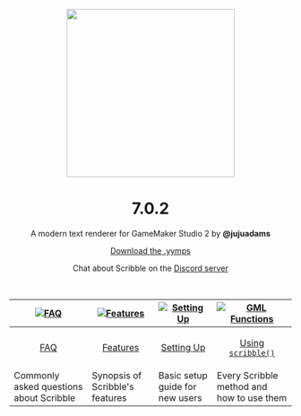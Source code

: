 <p align="center"><img src="https://raw.githubusercontent.com/JujuAdams/scribble/master/LOGO.png" style="display:block; margin:auto; width:300px"></p>

<h1 align="center">7.0.2</h1>

<p align="center">A modern text renderer for GameMaker Studio 2 by <b>@jujuadams</b></p>

<p align="center"><a href="https://github.com/JujuAdams/scribble/releases/tag/7.0.2">Download the .yymps</a></p>
<p align="center">Chat about Scribble on the <a href="https://discord.gg/8krYCqr">Discord server</a></p>

&nbsp;

|[![FAQ](https://raw.githubusercontent.com/wiki/JujuAdams/scribble/images/faq.png)](https://github.com/JujuAdams/scribble/wiki/FAQ)|[![Features](https://raw.githubusercontent.com/wiki/JujuAdams/scribble/images/features.png)](https://github.com/JujuAdams/scribble/wiki/Features)|[![Setting Up](https://raw.githubusercontent.com/wiki/JujuAdams/scribble/images/setup.png)](https://github.com/JujuAdams/scribble/wiki/Setting-Up)|[![GML Functions](https://raw.githubusercontent.com/wiki/JujuAdams/scribble/images/code.png)](https://github.com/JujuAdams/scribble/wiki/scribble()-Methods)|
|----------------------|----------------------|----------------------|----------------------|
|<p align="center">[FAQ](https://github.com/JujuAdams/scribble/wiki/FAQ)</p>|<p align="center">[Features](https://github.com/JujuAdams/scribble/wiki/Features)</p>|<p align="center">[Setting Up](https://github.com/JujuAdams/scribble/wiki/Setting-Up)</p>|<p align="center">[Using `scribble()`](https://github.com/JujuAdams/scribble/wiki/scribble()-Methods)</p>|
|Commonly asked questions about Scribble| Synopsis of Scribble's features | Basic setup guide for new users | Every Scribble method and how to use them |
